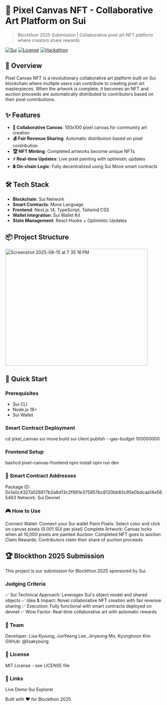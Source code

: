 
# 🎨 Pixel Canvas NFT - Collaborative Art Platform on Sui

> Blockthon 2025 Submission | Collaborative pixel art NFT platform where creators share rewards

[![Sui](https://img.shields.io/badge/Sui-Blockchain-blue)](https://sui.io)
[![License](https://img.shields.io/badge/license-MIT-green)](LICENSE)
[![Hackathon](https://img.shields.io/badge/Blockthon-2025-purple)](https://blockthon.org)

## 🚀 Overview

Pixel Canvas NFT is a revolutionary collaborative art platform built on Sui blockchain where multiple users can contribute to creating pixel art masterpieces. When the artwork is complete, it becomes an NFT and auction proceeds are automatically distributed to contributors based on their pixel contributions.

## ✨ Features

- **🎨 Collaborative Canvas**: 100x100 pixel canvas for community art creation
- **💰 Fair Revenue Sharing**: Automatic distribution based on pixel contribution
- **🏆 NFT Minting**: Completed artworks become unique NFTs
- **⚡ Real-time Updates**: Live pixel painting with optimistic updates
- **🔒 On-chain Logic**: Fully decentralized using Sui Move smart contracts

## 🛠️ Tech Stack

- **Blockchain**: Sui Network
- **Smart Contracts**: Move Language
- **Frontend**: Next.js 14, TypeScript, Tailwind CSS
- **Wallet Integration**: Sui Wallet Kit
- **State Management**: React Hooks + Optimistic Updates

## 📦 Project Structure

<img width="454" height="371" alt="Screenshot 2025-08-15 at 7 35 16 PM" src="https://github.com/user-attachments/assets/9420db9c-744e-4564-a6af-112dedf488db" />


## 🚀 Quick Start

### Prerequisites

- Sui CLI
- Node.js 18+
- Sui Wallet

### Smart Contract Deployment

cd pixel_canvas
sui move build
sui client publish --gas-budget 100000000

### Frontend Setup

bashcd pixel-canvas-frontend
npm install
npm run dev

### 📝 Smart Contract Addresses

Package ID: 0x1a0c4327a526617b2a6d13c2f991e375957bc8120bb83c95e0bdcaa14e565463
Network: Sui Devnet

### 🎮 How to Use

Connect Wallet: Connect your Sui wallet
Paint Pixels: Select color and click on canvas pixels (0.001 SUI per pixel)
Complete Artwork: Canvas locks when all 10,000 pixels are painted
Auction: Completed NFT goes to auction
Claim Rewards: Contributors claim their share of auction proceeds

## 🏆 Blockthon 2025 Submission

This project is our submission for Blockthon 2025 sponsored by Sui.

### Judging Criteria

✅ Sui Technical Approach: Leverages Sui's object model and shared objects
✅ Idea & Impact: Novel collaborative NFT creation with fair revenue sharing
✅ Execution: Fully functional with smart contracts deployed on devnet
✅ Wow Factor: Real-time collaborative art with automatic rewards

### 👥 Team

Developer: Lisa Kyoung, JunYeong Lee, Jinyeong Mo, Kyunghoon Kim 
GitHub: @lisakyoung

### 📄 License

MIT License - see LICENSE file

### 🔗 Links

Live Demo
Sui Explorer

Built with ❤️ for Blockthon 2025
